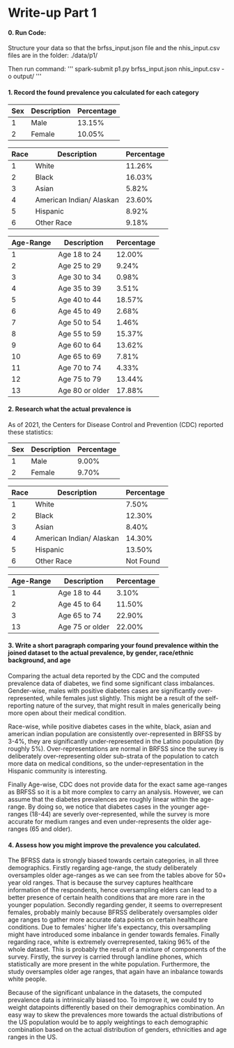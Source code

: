 # Write-up Part 1

#### 0. Run Code: 
Structure your data so that the brfss_input.json file and the nhis_input.csv files are in the folder: ./data/p1/

Then run command: 
'''
spark-submit p1.py brfss_input.json nhis_input.csv -o output/
'''

#### 1. Record the found prevalence you calculated for each category

| Sex         | Description | Percentage |
| ----------- | ----------- | ---------- |
| 1           | Male        | 13.15%     |
| 2           | Female      | 10.05%     |

| Race        | Description              | Percentage |
| ----------- | -----------              | ---------- |
| 1           | White                    | 11.26%     |
| 2           | Black                    | 16.03%     |
| 3           | Asian                    | 5.82%      |
| 4           | American Indian/ Alaskan | 23.60%     |
| 5           | Hispanic                 | 8.92%      |
| 6           | Other Race               | 9.18%      |
 
| Age-Range    | Description              | Percentage |
| -----------  | -----------              | ---------- |
| 1            | Age 18 to 24             | 12.00%     |
| 2            | Age 25 to 29             | 9.24%      |
| 3            | Age 30 to 34             | 0.98%      |
| 4            | Age 35 to 39             | 3.51%      |
| 5            | Age 40 to 44             | 18.57%     |
| 6            | Age 45 to 49             | 2.68%      |
| 7            | Age 50 to 54             | 1.46%      |
| 8            | Age 55 to 59             | 15.37%     |
| 9            | Age 60 to 64             | 13.62%     |
| 10           | Age 65 to 69             | 7.81%      |
| 11           | Age 70 to 74             | 4.33%      |
| 12           | Age 75 to 79             | 13.44%     |
| 13           | Age 80 or older          | 17.88%     |

<div style="page-break-after: always;"></div>

#### 2. Research what the actual prevalence is
As of 2021, the Centers for Disease Control and Prevention (CDC) reported these statistics:

| Sex         | Description | Percentage |
| ----------- | ----------- | ---------- |
| 1           | Male        | 9.00%      |
| 2           | Female      | 9.70%      |

| Race        | Description              | Percentage |
| ----------- | -----------              | ---------- |
| 1           | White                    | 7.50%      |
| 2           | Black                    | 12.30%     |
| 3           | Asian                    | 8.40%      |
| 4           | American Indian/ Alaskan | 14.30%     |
| 5           | Hispanic                 | 13.50%     |
| 6           | Other Race               | Not Found  |


| Age-Range    | Description              | Percentage | 
| -----------  | -----------              | ---------- | 
| 1            | Age 18 to 44             | 3.10%      |  
| 2            | Age 45 to 64             | 11.50%     |  
| 3            | Age 65 to 74             | 22.90%     |  
| 13           | Age 75 or older          | 22.00%     |  


<div style="page-break-after: always;"></div>

#### 3. Write a short paragraph comparing your found prevalence within the joined dataset to the actual prevalence, by gender, race/ethnic background, and age 
Comparing the actual deta reported by the CDC and the computed prevalence data of diabetes, we find some significant class imbalances. Gender-wise, males with positive diabetes cases are significantly over-represented, while females just slightly. This might be a result of the self-reporting nature of the survey, that might result in males generically being more open about their medical condition.

Race-wise, while positive diabetes cases in the white, black, asian and american indian population are consistently over-represented in BRFSS by 3-4%, they are significantly under-represented in the Latino population (by roughly 5%). Over-representations are normal in BRFSS since the survey is deliberately over-representing older sub-strata of the population to catch more data on medical conditions, so the under-representation in the Hispanic community is interesting. 

Finally Age-wise, CDC does not provide data for the exact same age-ranges as BRFSS so it is a bit more complex to carry an analysis. However, we can assume that the diabetes prevalences are roughly linear within the age-range. By doing so, we notice that diabetes cases in the younger age-ranges (18-44) are severly over-represented, while the survey is more accurate for medium ranges and even under-represents the older age-ranges (65 and older). 


#### 4. Assess how you might improve the prevalence you calculated.

The BFRSS data is strongly biased towards certain categories, in all three demographics. 
Firstly regarding age-range, the study deliberately oversamples older age-ranges as we can see from the tables above for 50+ year old ranges. That is because the survey captures healthcare information of the respondents, hence oversampling elders can lead to a better presence of certain health conditions that are more rare in the younger population. 
Secondly regarding gender, it seems to overrepresent females, probably mainly because BFRSS deliberately oversamples older age ranges to gather more accurate data points on certain healthcare conditions. Due to females' higher life's expectancy, this oversampling might have introduced some inbalance in gender towards females.
Finally regarding race, white is extremely overrepresented, taking 96% of the whole dataset. This is probably the result of a mixture of components of the survey. Firstly, the survey is carried through landline phones, which statistically are more present in the white population. Furthermore, the study oversamples older age ranges, that again have an inbalance towards white people. 

Because of the significant unbalance in the datasets, the computed prevalence data is intrinsically biased too. To improve it, we could try to weight datapoints differently based on their demographics combination. An easy way to skew the prevalences more towards the actual distributions of the US population would be to apply weightings to each demographic combination based on the actual distribution of genders, ethnicities and age ranges in the US.